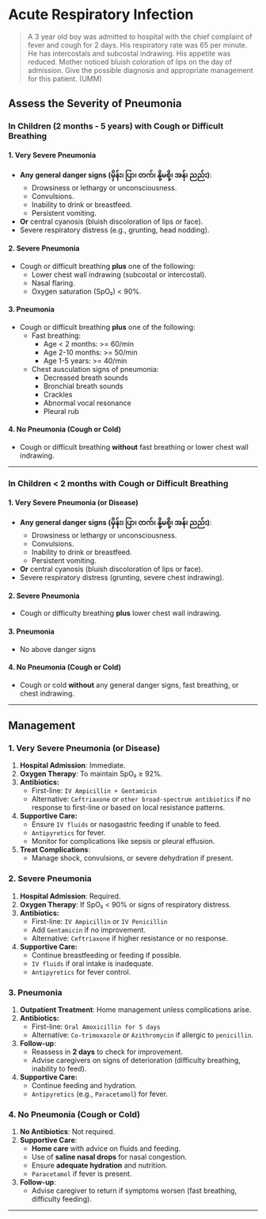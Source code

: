 # Acute Respiratory Infection

> A 3 year old boy was admitted to hospital with the chief complaint of fever and cough for 2 days. His respiratory rate was 65 per minute. He has intercostals and subcostal indrawing. His appetite was reduced. Mother noticed bluish coloration of lips on the day of admission. Give the possible diagnosis and appropriate management for this patient. (UMM)

## Assess the Severity of Pneumonia

### In Children (2 months - 5 years) with Cough or Difficult Breathing

#### 1. Very Severe Pneumonia

- **Any general danger signs (မှိန်း၊ ပြာ၊ တက်၊ နို့မစို့၊ အန်၊ ညည်း)**:
  - Drowsiness or lethargy or unconsciousness.
  - Convulsions.
  - Inability to drink or breastfeed.
  - Persistent vomiting.
- **Or** central cyanosis (bluish discoloration of lips or face).
- Severe respiratory distress (e.g., grunting, head nodding).

#### 2. Severe Pneumonia

- Cough or difficult breathing **plus** one of the following:
  - Lower chest wall indrawing (subcostal or intercostal).
  - Nasal flaring.
  - Oxygen saturation (SpO₂) < 90%.

#### 3. Pneumonia

- Cough or difficult breathing **plus** one of the following:
  - Fast breathing:
    - Age < 2 months: >= 60/min
    - Age 2-10 months: >= 50/min
    - Age 1-5 years: >= 40/min
  - Chest ausculation signs of pneumonia:
    - Decreased breath sounds
    - Bronchial breath sounds
    - Crackles
    - Abnormal vocal resonance
    - Pleural rub

#### 4. No Pneumonia (Cough or Cold)

- Cough or difficult breathing **without** fast breathing or lower chest wall indrawing.

---

### In Children < 2 months with Cough or Difficult Breathing

#### 1. Very Severe Pneumonia (or Disease)

- **Any general danger signs (မှိန်း၊ ပြာ၊ တက်၊ နို့မစို့၊ အန်၊ ညည်း)**:
  - Drowsiness or lethargy or unconsciousness.
  - Convulsions.
  - Inability to drink or breastfeed.
  - Persistent vomiting.
- **Or** central cyanosis (bluish discoloration of lips or face).
- Severe respiratory distress (grunting, severe chest indrawing).

#### 2. Severe Pneumonia

- Cough or difficulty breathing **plus** lower chest wall indrawing.

#### 3. Pneumonia

- No above danger signs

#### 4. No Pneumonia (Cough or Cold)

- Cough or cold **without** any general danger signs, fast breathing, or chest indrawing.

---

## Management

### 1. Very Severe Pneumonia (or Disease)

1. **Hospital Admission**: Immediate.
2. **Oxygen Therapy**: To maintain SpO₂ ≥ 92%.
3. **Antibiotics:**
   - First-line: `IV Ampicillin + Gentamicin`
   - Alternative: `Ceftriaxone` or `other broad-spectrum antibiotics` if no response to first-line or based on local resistance patterns.
4. **Supportive Care:**
   - Ensure `IV fluids` or nasogastric feeding if unable to feed.
   - `Antipyretics` for fever.
   - Monitor for complications like sepsis or pleural effusion.
5. **Treat Complications**:
   - Manage shock, convulsions, or severe dehydration if present.

### 2. Severe Pneumonia

1. **Hospital Admission**: Required.
2. **Oxygen Therapy**: If SpO₂ < 90% or signs of respiratory distress.
3. **Antibiotics:**
   - First-line: `IV Ampicillin` or `IV Penicillin`
   - Add `Gentamicin` if no improvement.
   - Alternative: `Ceftriaxone` if higher resistance or no response.
4. **Supportive Care:**
   - Continue breastfeeding or feeding if possible.
   - `IV fluids` if oral intake is inadequate.
   - `Antipyretics` for fever control.

### 3. Pneumonia

1. **Outpatient Treatment**: Home management unless complications arise.
2. **Antibiotics:**
   - First-line: `Oral Amoxicillin for 5 days`
   - Alternative: `Co-trimoxazole` or `Azithromycin` if allergic to `penicillin`.
3. **Follow-up**:
   - Reassess in **2 days** to check for improvement.
   - Advise caregivers on signs of deterioration (difficulty breathing, inability to feed).
4. **Supportive Care:**
   - Continue feeding and hydration.
   - `Antipyretics` (e.g., `Paracetamol`) for fever.

### 4. No Pneumonia (Cough or Cold)

1. **No Antibiotics**: Not required.
2. **Supportive Care**:
   - **Home care** with advice on fluids and feeding.
   - Use of **saline nasal drops** for nasal congestion.
   - Ensure **adequate hydration** and nutrition.
   - `Paracetamol` if fever is present.
3. **Follow-up**:
   - Advise caregiver to return if symptoms worsen (fast breathing, difficulty feeding).

---
